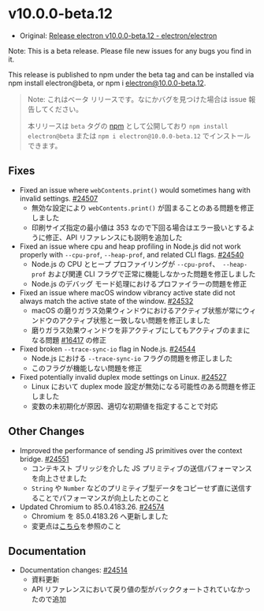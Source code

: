 # v10.0.0-beta.12

- Original: [Release electron v10.0.0-beta.12 - electron/electron](https://github.com/electron/electron/releases/tag/v10.0.0-beta.12)

Note: This is a beta release. Please file new issues for any bugs you find in it.

This release is published to npm under the beta tag and can be installed via npm install electron@beta, or npm i electron@10.0.0-beta.12.

> Note: これはベータ リリースです。なにかバグを見つけた場合は issue 報告してください。
>
> 本リリースは `beta` タグの [npm](https://www.npmjs.com/package/electron) として公開しており `npm install electron@beta` または `npm i electron@10.0.0-beta.12` でインストールできます。

## Fixes

- Fixed an issue where `webContents.print()` would sometimes hang with invalid settings. [#24507](https://github.com/electron/electron/pull/24507)
  - 無効な設定により `webContents.print()` が固まることのある問題を修正しました
  - 印刷サイズ指定の最小値は 353 なので下回る場合はエラー扱いとするように修正、API リファレンスにも説明を追加した
- Fixed an issue where cpu and heap profiling in Node.js did not work properly with `--cpu-prof`, `--heap-prof`, and related CLI flags. [#24540](https://github.com/electron/electron/pull/24540)
  - Node.js の CPU とヒープ プロファイリングが `--cpu-prof`、` --heap-prof` および関連 CLI フラグで正常に機能しなかった問題を修正しました
  - Node.js のデバッグ モード処理におけるプロファイラーの問題を修正
- Fixed an issue where macOS window vibrancy active state did not always match the active state of the window. [#24532](https://github.com/electron/electron/pull/24532)
  - macOS の磨りガラス効果ウィンドウにおけるアクティブ状態が常にウィンドウのアクティブ状態と一致しない問題を修正しました
  - 磨りガラス効果ウィンドウを非アクティブにしてもアクティブのままになる問題 [#16417](https://github.com/electron/electron/issues/16417) の修正
- Fixed broken `--trace-sync-io` flag in Node.js. [#24544](https://github.com/electron/electron/pull/24544)
  - Node.js における `--trace-sync-io` フラグの問題を修正しました
  - このフラグが機能しない問題を修正
- Fixed potentially invalid duplex mode settings on Linux. [#24527](https://github.com/electron/electron/pull/24527)
  - Linux において duplex mode 設定が無効になる可能性のある問題を修正しました
  - 変数の未初期化が原因、適切な初期値を指定することで対応

## Other Changes

- Improved the performance of sending JS primitives over the context bridge. [#24551](https://github.com/electron/electron/pull/24551)
  - コンテキスト ブリッジを介した JS プリミティブの送信パフォーマンスを向上させました
  - `String` や `Number` などのプリミティブ型データをコピーせず直に送信することでパフォーマンスが向上したとのこと
- Updated Chromium to 85.0.4183.26. [#24574](https://github.com/electron/electron/pull/24574)
  - Chromium を 85.0.4183.26 へ更新しました
  - 変更点は[こちら](https://chromium.googlesource.com/chromium/src/+log/85.0.4183.25..85.0.4183.26?n=10000&pretty=fuller)を参照のこと

## Documentation

- Documentation changes: [#24514](https://github.com/electron/electron/pull/24514)
  - 資料更新
  - API リファレンスにおいて戻り値の型がバッククォートされていなかったので追加
